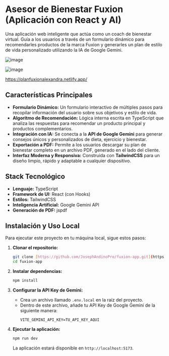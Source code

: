 # Asesor de Bienestar Fuxion (Aplicación con React y AI)

Una aplicación web inteligente que actúa como un coach de bienestar virtual. Guía a los usuarios a través de un formulario dinámico para recomendarles productos de la marca Fuxion y generarles un plan de estilo de vida personalizado utilizando la IA de Google Gemini.


![image](https://github.com/user-attachments/assets/7de10399-30ec-4149-be0e-de633cc3ad7c)

![image](https://github.com/user-attachments/assets/8e417a38-71fc-4b23-896b-3d770653bb1f)

https://planfuxionalexandra.netlify.app/

## Características Principales

* **Formulario Dinámico:** Un formulario interactivo de múltiples pasos para recopilar información del usuario sobre sus objetivos y estilo de vida.
* **Algoritmo de Recomendación:** Lógica interna escrita en TypeScript que analiza las respuestas para recomendar un producto principal y productos complementarios.
* **Integración con IA:** Se conecta a la **API de Google Gemini** para generar consejos únicos y personalizados de dieta, ejercicio y bienestar.
* **Exportación a PDF:** Permite a los usuarios descargar su plan de bienestar completo en un archivo PDF, generado en el lado del cliente.
* **Interfaz Moderna y Responsiva:** Construida con **TailwindCSS** para un diseño limpio, rápido y adaptable a cualquier dispositivo.

## Stack Tecnológico

* **Lenguaje:** TypeScript
* **Framework de UI:** React (con Hooks)
* **Estilos:** TailwindCSS
* **Inteligencia Artificial:** Google Gemini API
* **Generación de PDF:** jspdf

## Instalación y Uso Local

Para ejecutar este proyecto en tu máquina local, sigue estos pasos:

1.  **Clonar el repositorio:**
    ```bash
    git clone [https://github.com/JosephAndinoPro/fuxion-app.git](https://github.com/JosephAndinoPro/fuxion-app.git)
    cd fuxion-app
    ```

2.  **Instalar dependencias:**
    ```bash
    npm install
    ```

3.  **Configurar la API Key de Gemini:**
    * Crea un archivo llamado `.env.local` en la raíz del proyecto.
    * Dentro de este archivo, añade tu API Key de Google Gemini de la siguiente manera:
        ```
        VITE_GEMINI_API_KEY=TU_API_KEY_AQUI
        ```

4.  **Ejecutar la aplicación:**
    ```bash
    npm run dev
    ```
    La aplicación estará disponible en `http://localhost:5173`.
